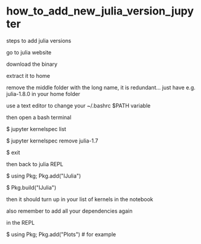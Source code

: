 # how_to_add_new_julia_version_jupyter

steps to add julia versions

go to julia website

download the binary

extract it to home

remove the middle folder with the long name, it is redundant... just have e.g. julia-1.8.0 in your home folder

use a text editor to change your ~/.bashrc $PATH variable 

then open a bash terminal

$ jupyter kernelspec list

$ jupyter kernelspec remove julia-1.7

$ exit

then back to julia REPL

$ using Pkg; Pkg.add("IJulia")

$ Pkg.build("IJulia")

then it should turn up in your list of kernels in the notebook

also remember to add all your dependencies again

in the REPL

$ using Pkg; Pkg.add("Plots")   # for example
